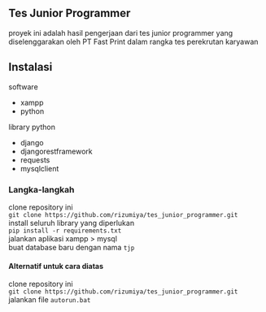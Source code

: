 ## Tes Junior Programmer

proyek ini adalah hasil pengerjaan dari tes junior programmer yang diselenggarakan oleh PT Fast Print dalam rangka tes perekrutan karyawan

## Instalasi

software
- xampp  
- python  

library python
- django  
- djangorestframework  
- requests  
- mysqlclient  

### Langka-langkah

clone repository ini  
`git clone https://github.com/rizumiya/tes_junior_programmer.git`  
install seluruh library yang diperlukan  
`pip install -r requirements.txt`  
jalankan aplikasi xampp > mysql  
buat database baru dengan nama `tjp`  

#### Alternatif untuk cara diatas
clone repository ini  
`git clone https://github.com/rizumiya/tes_junior_programmer.git`  
jalankan file `autorun.bat`

